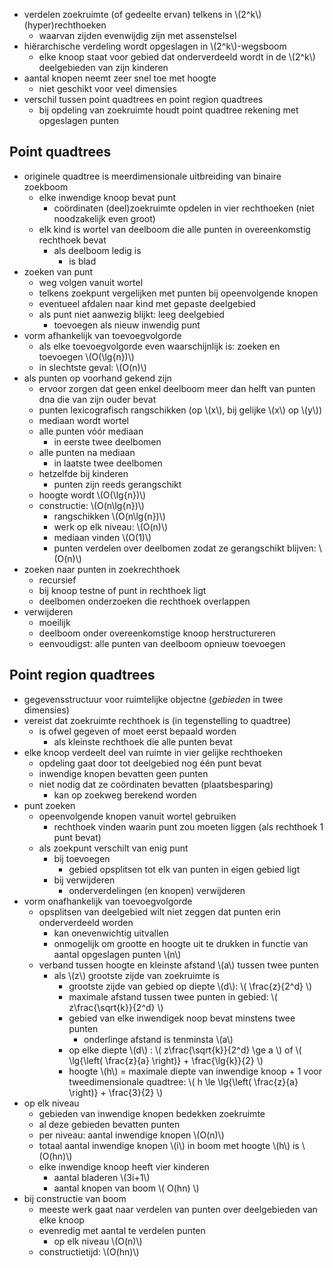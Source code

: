 
* verdelen zoekruimte (of gedeelte ervan) telkens in \\(2^k\\) (hyper)rechthoeken
    * waarvan zijden evenwijdig zijn met assenstelsel
* hiërarchische verdeling wordt opgeslagen in \\(2^k\\)-wegsboom
    * elke knoop staat voor gebied dat onderverdeeld wordt in de \\(2^k\\) deelgebieden van zijn kinderen
* aantal knopen neemt zeer snel toe met hoogte
    * niet geschikt voor veel dimensies
* verschil tussen point quadtrees en point region quadtrees
    * bij opdeling van zoekruimte houdt point quadtree rekening met opgeslagen punten

## Point quadtrees

* originele quadtree is meerdimensionale uitbreiding van binaire zoekboom
    * elke inwendige knoop bevat punt
        * coördinaten (deel)zoekruimte opdelen in vier rechthoeken (niet noodzakelijk even groot)
    * elk kind is wortel van deelboom die alle punten in overeenkomstig rechthoek bevat
        * als deelboom ledig is
            * is blad
* zoeken van punt 
    * weg volgen vanuit wortel
    * telkens zoekpunt vergelijken met punten bij opeenvolgende knopen
    * eventueel afdalen naar kind met gepaste deelgebied
    * als punt niet aanwezig blijkt: leeg deelgebied
        * toevoegen als nieuw inwendig punt
* vorm afhankelijk van toevoegvolgorde
    * als elke toevoegvolgorde even waarschijnlijk is: zoeken en toevoegen \\(O(\lg{n})\\)
    * in slechtste geval: \\(O(n)\\)
* als punten op voorhand gekend zijn
    * ervoor zorgen dat geen enkel deelboom meer dan helft van punten dna die van zijn ouder bevat
    * punten lexicografisch rangschikken (op \\(x\\), bij gelijke \\(x\\) op \\(y\\))
    * mediaan wordt wortel
    * alle punten vóór mediaan
        * in eerste twee deelbomen
    * alle punten na mediaan
        * in laatste twee deelbomen
    * hetzelfde bij kinderen
        * punten zijn reeds gerangschikt
    * hoogte wordt \\(O(\lg{n})\\)
    * constructie: \\(O(n\lg{n})\\)
        * rangschikken  \\(O(n\lg{n})\\)
        * werk op elk niveau:  \\(O(n)\\)
        * mediaan vinden \\(O(1)\\)
        * punten verdelen over deelbomen zodat ze gerangschikt blijven: \\(O(n)\\)
* zoeken naar punten in zoekrechthoek
    * recursief
    * bij knoop testne of punt in rechthoek ligt
    * deelbomen onderzoeken die rechthoek overlappen
* verwijderen
    * moeilijk
    * deelboom onder overeenkomstige knoop herstructureren
    * eenvoudigst: alle punten van deelboom opnieuw toevoegen

## Point region quadtrees

* gegevensstructuur voor ruimtelijke objectne (*gebieden* in twee dimensies)
* vereist dat zoekruimte rechthoek is (in tegenstelling to quadtree)
    * is ofwel gegeven of moet eerst bepaald worden
        * als kleinste rechthoek die alle punten bevat
* elke knoop verdeelt deel van ruimte in vier gelijke rechthoeken
    * opdeling gaat door tot deelgebied nog één punt bevat
    * inwendige knopen bevatten geen punten
    * niet nodig dat ze coördinaten bevatten (plaatsbesparing)
        * kan op zoekweg berekend worden
* punt zoeken
    * opeenvolgende knopen vanuit wortel gebruiken
        * rechthoek vinden waarin punt zou moeten liggen (als rechthoek 1 punt bevat)
    * als zoekpunt verschilt van enig punt
        * bij toevoegen
            * gebied opsplitsen tot elk van punten in eigen gebied ligt
        * bij verwijderen
            * onderverdelingen (en knopen) verwijderen
* vorm onafhankelijk van toevoegvolgorde
    * opsplitsen van deelgebied wilt niet zeggen dat punten erin onderverdeeld worden
        * kan onevenwichtig uitvallen
        * onmogelijk om grootte en hoogte uit te drukken in functie van aantal opgeslagen punten \\(n\\)
    * verband tussen hoogte en kleinste afstand \\(a\\) tussen twee punten
        * als \\(z\\) grootste zijde van zoekruimte is
            * grootste zijde van gebied op diepte \\(d\\): \\( \frac{z}{2^d} \\)
            * maximale afstand tussen twee punten in gebied: \\( z\frac{\sqrt{k}}{2^d} \\)
            * gebied van elke inwendigek noop bevat minstens twee punten
                * onderlinge afstand is tenminsta \\(a\\)
            * op elke diepte \\(d\\) : \\( z\frac{\sqrt{k}}{2^d} \ge a \\) of \\( \lg{\left( \frac{z}{a} \right)} + \frac{\lg{k}}{2} \\)
            * hoogte \\(h\\) = maximale diepte van inwendige knoop + 1
              voor tweedimensionale quadtree: \\( h \le \lg{\left( \frac{z}{a} \right)} + \frac{3}{2} \\)
* op elk niveau
    * gebieden van inwendige knopen bedekken zoekruimte
    * al deze gebieden bevatten punten
    * per niveau: aantal inwendige knopen \\(O(n)\\)
    * totaal aantal inwendige knopen \\(i\\) in boom met hoogte \\(h\\) is \\(O(hn)\\)
    * elke inwendige knoop heeft vier kinderen
        * aantal bladeren \\(3i+1\\)
        * aantal knopen van boom \\( O(hn) \\)
* bij constructie van boom
    * meeste werk gaat naar verdelen van punten over deelgebieden van elke knoop
    * evenredig met aantal te verdelen punten
        * op elk niveau \\(O(n)\\)
    * constructietijd: \\(O(hn)\\)
